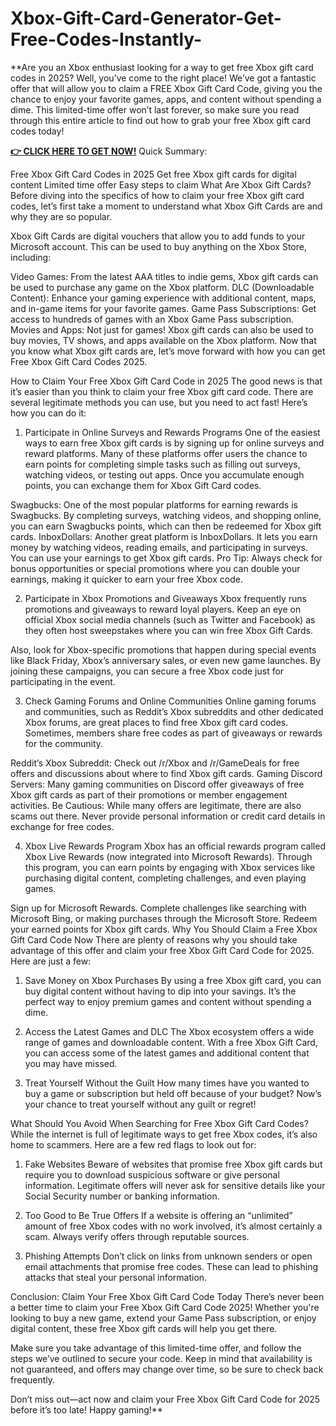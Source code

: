# Xbox-Gift-Card-Generator-Get-Free-Codes-Instantly-
**Are you an Xbox enthusiast looking for a way to get free Xbox gift card codes in 2025? Well, you’ve come to the right place! We’ve got a fantastic offer that will allow you to claim a FREE Xbox Gift Card Code, giving you the chance to enjoy your favorite games, apps, and content without spending a dime. This limited-time offer won’t last forever, so make sure you read through this entire article to find out how to grab your free Xbox gift card codes today!

**[👉 CLICK HERE TO GET NOW!](https://myusoffer.xyz/all-gift-card/)**
Quick Summary:

Free Xbox Gift Card Codes in 2025
Get free Xbox gift cards for digital content
Limited time offer
Easy steps to claim
What Are Xbox Gift Cards?
Before diving into the specifics of how to claim your free Xbox gift card codes, let’s first take a moment to understand what Xbox Gift Cards are and why they are so popular.

Xbox Gift Cards are digital vouchers that allow you to add funds to your Microsoft account. This can be used to buy anything on the Xbox Store, including:

Video Games: From the latest AAA titles to indie gems, Xbox gift cards can be used to purchase any game on the Xbox platform.
DLC (Downloadable Content): Enhance your gaming experience with additional content, maps, and in-game items for your favorite games.
Game Pass Subscriptions: Get access to hundreds of games with an Xbox Game Pass subscription.
Movies and Apps: Not just for games! Xbox gift cards can also be used to buy movies, TV shows, and apps available on the Xbox platform.
Now that you know what Xbox gift cards are, let’s move forward with how you can get Free Xbox Gift Card Codes 2025.

How to Claim Your Free Xbox Gift Card Code in 2025
The good news is that it’s easier than you think to claim your free Xbox gift card code. There are several legitimate methods you can use, but you need to act fast! Here’s how you can do it:

1. Participate in Online Surveys and Rewards Programs
One of the easiest ways to earn free Xbox gift cards is by signing up for online surveys and reward platforms. Many of these platforms offer users the chance to earn points for completing simple tasks such as filling out surveys, watching videos, or testing out apps. Once you accumulate enough points, you can exchange them for Xbox Gift Card codes.

Swagbucks: One of the most popular platforms for earning rewards is Swagbucks. By completing surveys, watching videos, and shopping online, you can earn Swagbucks points, which can then be redeemed for Xbox gift cards.
InboxDollars: Another great platform is InboxDollars. It lets you earn money by watching videos, reading emails, and participating in surveys. You can use your earnings to get Xbox gift cards.
Pro Tip: Always check for bonus opportunities or special promotions where you can double your earnings, making it quicker to earn your free Xbox code.

2. Participate in Xbox Promotions and Giveaways
Xbox frequently runs promotions and giveaways to reward loyal players. Keep an eye on official Xbox social media channels (such as Twitter and Facebook) as they often host sweepstakes where you can win free Xbox Gift Cards.

Also, look for Xbox-specific promotions that happen during special events like Black Friday, Xbox’s anniversary sales, or even new game launches. By joining these campaigns, you can secure a free Xbox code just for participating in the event.

3. Check Gaming Forums and Online Communities
Online gaming forums and communities, such as Reddit’s Xbox subreddits and other dedicated Xbox forums, are great places to find free Xbox gift card codes. Sometimes, members share free codes as part of giveaways or rewards for the community.

Reddit’s Xbox Subreddit: Check out /r/Xbox and /r/GameDeals for free offers and discussions about where to find Xbox gift cards.
Gaming Discord Servers: Many gaming communities on Discord offer giveaways of free Xbox gift cards as part of their promotions or member engagement activities.
Be Cautious: While many offers are legitimate, there are also scams out there. Never provide personal information or credit card details in exchange for free codes.

4. Xbox Live Rewards Program
Xbox has an official rewards program called Xbox Live Rewards (now integrated into Microsoft Rewards). Through this program, you can earn points by engaging with Xbox services like purchasing digital content, completing challenges, and even playing games.

Sign up for Microsoft Rewards.
Complete challenges like searching with Microsoft Bing, or making purchases through the Microsoft Store.
Redeem your earned points for Xbox gift cards.
Why You Should Claim a Free Xbox Gift Card Code Now
There are plenty of reasons why you should take advantage of this offer and claim your free Xbox Gift Card Code for 2025. Here are just a few:

1. Save Money on Xbox Purchases
By using a free Xbox gift card, you can buy digital content without having to dip into your savings. It’s the perfect way to enjoy premium games and content without spending a dime.

2. Access the Latest Games and DLC
The Xbox ecosystem offers a wide range of games and downloadable content. With a free Xbox Gift Card, you can access some of the latest games and additional content that you may have missed.

3. Treat Yourself Without the Guilt
How many times have you wanted to buy a game or subscription but held off because of your budget? Now’s your chance to treat yourself without any guilt or regret!

What Should You Avoid When Searching for Free Xbox Gift Card Codes?
While the internet is full of legitimate ways to get free Xbox codes, it’s also home to scammers. Here are a few red flags to look out for:

1. Fake Websites
Beware of websites that promise free Xbox gift cards but require you to download suspicious software or give personal information. Legitimate offers will never ask for sensitive details like your Social Security number or banking information.

2. Too Good to Be True Offers
If a website is offering an “unlimited” amount of free Xbox codes with no work involved, it’s almost certainly a scam. Always verify offers through reputable sources.

3. Phishing Attempts
Don’t click on links from unknown senders or open email attachments that promise free codes. These can lead to phishing attacks that steal your personal information.

Conclusion: Claim Your Free Xbox Gift Card Code Today
There’s never been a better time to claim your Free Xbox Gift Card Code 2025! Whether you're looking to buy a new game, extend your Game Pass subscription, or enjoy digital content, these free Xbox gift cards will help you get there.

Make sure you take advantage of this limited-time offer, and follow the steps we’ve outlined to secure your code. Keep in mind that availability is not guaranteed, and offers may change over time, so be sure to check back frequently.

Don’t miss out—act now and claim your Free Xbox Gift Card Code for 2025 before it’s too late! Happy gaming!**
